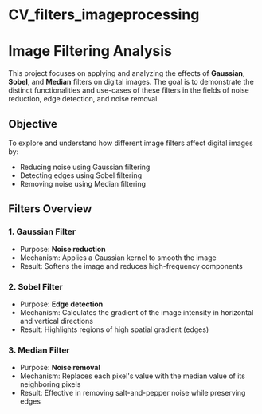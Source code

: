 # CV_filters_imageprocessing
# Image Filtering Analysis

This project focuses on applying and analyzing the effects of **Gaussian**, **Sobel**, and **Median** filters on digital images. The goal is to demonstrate the distinct functionalities and use-cases of these filters in the fields of noise reduction, edge detection, and noise removal.

## Objective

To explore and understand how different image filters affect digital images by:

* Reducing noise using Gaussian filtering
* Detecting edges using Sobel filtering
* Removing noise using Median filtering

## Filters Overview

### 1. Gaussian Filter

* Purpose: **Noise reduction**
* Mechanism: Applies a Gaussian kernel to smooth the image
* Result: Softens the image and reduces high-frequency components

### 2. Sobel Filter

* Purpose: **Edge detection**
* Mechanism: Calculates the gradient of the image intensity in horizontal and vertical directions
* Result: Highlights regions of high spatial gradient (edges)

### 3. Median Filter

* Purpose: **Noise removal**
* Mechanism: Replaces each pixel's value with the median value of its neighboring pixels
* Result: Effective in removing salt-and-pepper noise while preserving edges



